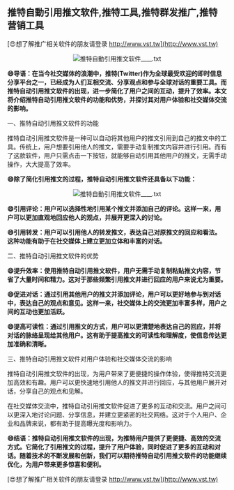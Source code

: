 ## **推特自動引用推文软件,推特工具,推特群发推广,推特营销工具**

[😍想了解推广相关软件的朋友请登录 http://www.vst.tw](http://www.vst.tw)

 <center><img src="https://vst.tw/MP4/tuiguang/png/3.png" alt="推特自動引用推文软件____.txt"></center>

**😄导语：在当今社交媒体的浪潮中，推特(Twitter)作为全球最受欢迎的即时信息分享平台之一，已经成为人们互相交流、分享观点和参与全球对话的重要工具。而推特自动引用推文软件的出现，进一步简化了用户之间的互动，提升了效率。本文将介绍推特自动引用推文软件的功能和优势，并探讨其对用户体验和社交媒体交流的影响。**

一、推特自动引用推文软件的功能

推特自动引用推文软件是一种可以自动将其他用户的推文引用到自己的推文中的工具。传统上，用户想要引用他人的推文，需要手动复制推文内容并进行引用。而有了这款软件，用户只需点击一下按钮，就能够自动引用其他用户的推文，无需手动操作，大大提高了效率。

**😄除了简化引用推文的过程，推特自动引用推文软件还具备以下功能：**

 <center><img src="https://vst.tw/MP4/tuiguang/png/8.png" alt="推特自動引用推文软件____.txt"></center>

**😄引用评论：用户可以选择性地引用某个推文并添加自己的评论。这样一来，用户可以更加直观地回应他人的观点，并展开更深入的讨论。**

**😄引用转发：用户可以引用他人的转发推文，表达自己对原推文的回应和看法。这种功能有助于在社交媒体上建立更加立体和丰富的对话。**

二、推特自动引用推文软件的优势

**😄提升效率：使用推特自动引用推文软件，用户无需手动复制粘贴推文内容，节省了大量时间和精力。这对于那些频繁引用推文并进行回应的用户来说尤为重要。**

**😄促进对话：通过引用其他用户的推文并添加评论，用户可以更好地参与到对话中，表达自己的观点和意见。这样一来，社交媒体上的交流更加丰富多样，用户之间的互动也更加活跃。**

**😄提高可读性：通过引用推文的方式，用户可以更清楚地表达自己的回应，并将对话的脉络呈现给其他用户。这有助于提高推文的可读性和理解度，使信息传达更加准确和清晰。**

三、推特自动引用推文软件对用户体验和社交媒体交流的影响

推特自动引用推文软件的出现，为用户带来了更便捷的操作体验，使得推特交流更加高效和有趣。用户可以更快速地引用他人的推文并进行回应，与其他用户展开对话，分享自己的观点和见解。

在社交媒体交流中，推特自动引用推文软件促进了更多的互动和交流。用户之间可以更深入地讨论问题、分享信息，并建立更紧密的社交网络。这对于个人用户、企业和品牌来说，都有助于提高曝光度和影响力。

**😄结语：推特自动引用推文软件的出现，为推特用户提供了更便捷、高效的交流方式。它简化了引用推文的过程，提升了用户体验，同时促进了更多的互动和对话。随着技术的不断发展和创新，我们可以期待推特自动引用推文软件的功能继续优化，为用户带来更多惊喜和便利。**

[😍想了解推广相关软件的朋友请登录 http://www.vst.tw](http://www.vst.tw)



